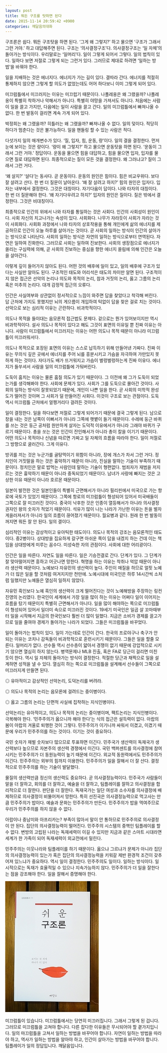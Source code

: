 ```yaml
---
layout: post
title: 뭐든 구조를 탓하면 된다
date: 2015-11-14 20:59:42 +0900
categories: 깨달음의대화
---
```

구조론은 쉽다. 뭐든 구조탓을 하면 된다. ‘그게 왜 그렇지?’ 하고 물으면 ‘구조가 그래서 그런 거야.’ 하고 대답해주면 된다. 구조는 ‘의사결정구조’다. 의사결정구조는 ‘일 자체’의 돌아가는 방식이다. 우리말로는 ‘일머리’다. 일이 그렇게 되어서 그렇다. 일의 법칙이 있다. 일하다 보면 저절로 그렇게 되는 그런거 있다. 그러므로 제대로 하려면 ‘일하는 방법’을 바꿔야 한다. 

  


일을 지배하는 것은 에너지다. 에너지가 가는 길이 있다. 결따라 간다. 에너지를 적절히 통제하지 않으면 그렇게 할 의도가 없었는데도 어어 하다보니 이미 그렇게 되어 있다. 

  


미끄럼틀에서 미끄러지는 이유는 미끄럽기 때문이다. 나폴레옹은 왜 그랬을까? 나폴레옹이 특별히 착하거나 악해서가 아니다. 특별히 야망을 가져서도 아니다. 처음에는 사람이 일을 끌고 가지만, 다음에는 일이 사람을 끌고 간다. 일의 미끄럼틀에서 빠져나올 수 없다. 한 번 발동이 걸리면 계속 가게 되어 있다. 

  


박정희는 왜 그랬을까? 히틀러는 왜 그랬을까? 빠져나올 수 없다. 일의 덫이다. 적당히 하다가 멈춘다는 것은 불가능하다. 일을 핸들링 할 수 있는 사람은 적다. 

  


다섯가지 일의 매개변수가 있다. ‘질, 입자, 힘, 운동, 량’이다. 일의 결을 결정한다. 먼저 눈에 보이는 것은 량이다. ‘량이 왜 그렇지?’ 하고 물으면 운동탓을 하면 된다. ‘운동이 그래서 그런 거야.’ 정답이다. 운동을 물으면 힘을 대답하고, 힘을 물으면 입자, 입자를 물으면 질로 대답하면 된다. 최종적으로는 질이 모든 것을 결정한다. 왜 그러냐고? 질이 그래서 그런 거다. 

  


‘왜 살지?’ ‘살다’는 동사다. 곧 운동이다. 운동의 원인은 힘이다. 힘은 비교우위다. 보다 잘 살려고 산다. 한 번 더 질문이 날아온다. ‘왜 잘 살려고 하지?’ 힘의 원인은 입자다. 입자는 내부에서 결정한다. 그것은 대칭이다. 자기다움이 답이다. 나와 타자의 대칭이다. 한 번 더 질문해야 한다. ‘왜 자기다우려고 하지?’ 입자의 원인은 질이다. 질은 밖에서 결정한다. 그것은 비대칭이다. 

  


최종적으로 인간의 위에서 나와 타자를 통일하는 것은 사회다. 인간의 사회성이 원인이다. 사회 자신의 치고나가는 속성이 있다. 사회화다. 나무가 자라듯이 사회가 자라는 것이 사회화다. 사회화 과정에서 나와 타자의 상호작용을 통해 개인에게 삶의 에너지를 제공하므로 인간이 오늘 하루를 살아가는 것이다. 곧 사회의 일하는 방식이 인간의 살아가는 방식으로 나타난다. 사회의 일하는 방식은 자연의 일하는 방식으로부터 연역된다. 자연은 일하여 진화한다. 그러므로 사회는 일하여 진보한다. 사회의 생장점으로 에너지가 쏠리는 구심력에 의해, 곧 사회의 진보하는 중심을 향한 에너지 쏠림에 의해 인간은 오늘을 살아간다. 

  


이렇게 깊이 들어가지 않아도 된다. 어떤 것의 배후에 일이 있고, 일의 배후에 구조가 있다는 사실만 알아도 된다. 구조적인 태도와 어리석은 태도의 차이만 알면 된다. 구조적이지 않은 접근은 선악의 논리나 의도와 목적의 논리, 참과 거짓의 논리, 옳고 그름의 논리 혹은 미추의 논리다. 대개 감정적 접근의 오류다. 

  


인간은 사실여부와 상관없이 정서적으로 느낌이 와주면 답을 찾았다고 착각해 버린다. 답 근처에 가지도 못했지만 뇌의 게으름이 개입하여 턱없이 답을 찾은 걸로 치는 것이다. 선악으로 보는 심리적 이유는 곤란하다. 비과학적이다. 

  


의도나 목적을 들이대는 음모론적 접근법도 문제다. 겉으로는 뭔가 있어보이지만 역시 비과학적이다. 설사 의도나 목적이 있다고 해도 그것이 표면의 이유일 뿐 진짜 이유는 아니다. 사람이 미끄럼틀에서 미끄러지는 이유는 어떤 의도나 목적 때문이 아니라 미끄럼틀이 미끄러워서다. 

  


의도나 목적으로 포장된 표면의 이유는 스스로 납득하기 위해 만들어낸 가짜다. 진짜 이유는 무의식 깊은 곳에서 에너지를 주어 뇌를 흥분시키고 가슴을 자극하여 가만있지 못하게 하는 것이다. 자다가도 배가 뜨거워지고 가슴이 벌렁벌렁하는게 진짜 이유다. 에너지가 들쑤셔서 사람을 일의 미끄럼틀에 가둬버린다. 

  


도둑이 훔치는 이유는 물론 훔칠 의도가 있기 때문이다. 그 이전에 왜 그가 도둑이 되었는가를 생각해봐야 한다. 사회에 문제가 있다. 사회가 그를 도둑으로 몰아간 것이다. 사회의 일하는 방식이 잘못되었기 때문에, 개인이 나쁜 일을 한다. 곧 사회의 미학적 완성도가 떨어진 것이며 그 사회가 덜 만들어진 사회다. 이것이 구조로 보는 관점이다. 도둑 역시 미끄럼틀 근처에서 얼쩡거리다 걸려든 것이다. 

  


일이 결정한다. 일을 하다보면 저절로 그렇게 되어가기 때문에 결국 그렇게 된다. 남으로 창을 내는 것은 남쪽이 이뻐서가 아니라 그쪽에 햇볕이 들기 때문이다. 수레에 둥근 바퀴를 쓰는 것은 둥근 공처럼 원만하게 살자는 도덕적 이유에서가 아니라 그래야 바퀴가 구르기 때문이다. 총을 쏘는 것은 인간이 잔인해서가 아니라 총이 칼을 이기기 때문이다. 어떤 의도나 목적이나 신념을 따르면 가짜고 일 자체의 흐름을 따라야 한다. 일이 저절로 그 방향으로 굴러간다. 그게 이유다. 

  


방귀를 끼는 것은 누군가를 골탕먹이기 위함이 아니라, 장에 개스가 차서 그런 거다. 정치인이 거짓말을 하는 것은 흉악하기 때문이 아니라, 진실을 말하는 기술이 부족하기 때문이다. 정치인은 말로 밥먹는 사람인데 말하는 기술이 형편없다. 범죄자가 재범을 저지르는 것은 흉악하기 때문이 아니라 중독되었기 때문이다. 남녀가 사랑에 빠지는 것은 고상한 이유 때문이 아니라 호르몬 때문이다. 

  


일본이 발전한 것은 일본인들이 특별히 근면해서가 아니라 필리핀에서 미국으로 가는 항로에 국토가 있었기 때문이다. 그쪽에 항로의 미끄럼틀이 형성되어 있어서 미국배들이 그쪽으로 잘 미끄러진 것이다. 중국이 낙후한 것은 인종이 열등해서가 아니라 의사결정권자인 왕의 숫자가 적었기 때문이다. 석유가 많이 나는 나라가 가난한 이유는 돈을 벌자 게을러져서가 아니라 일의 흐름이 끊어졌기 때문이다. 월요병과 같다. 원래 한 번 발동이 꺼지면 뭐든 잘 안 된다. 일의 결이다. 

  


심리적인 이유는 감상적이고 유아틱한 태도이다. 의도나 목적의 강조는 음모론적인 태도이다. 중2병이다. 상대방을 집요하게 갈구면 아쉬운 쪽이 답을 내겠지 하는 건데 이는 책임을 상대방에게 미루는 꼼수다. 미성숙한 자의 관점이다. 사회에 대한 어리광이다.

  


인간은 일을 따른다. 자연도 일을 따른다. 일은 기승전결로 간다. 단계가 있다. 그 단계가 잘 맞아떨어지면 흥하고 어긋나면 망한다. 혁명을 하는 이유는 착취나 억압 때문이 아니라 생산력 때문이다. 노예보다 자유민의 생산력이 높다. 주인이 매질을 하므로 얼핏 노예가 더 많은 일을 할 것처럼 여겨지지만 천만에. 노예시대에 미국인은 하루 14시간씩 소처럼 일했지만 노예들은 열심히 일하지 않았다. 

  


자유민 흑인보다 노예 흑인의 생산력이 크게 떨어진다는 것이 노예해방을 주장하는 링컨진영의 논리였다. 한국인이 세계에서 가장 일을 많이 하는 이유는 어쩌다 일이 이어지는 흐름을 탔기 때문이지 특별히 근면해서가 아니다. 일을 많이 해야하는 쪽으로 미끄럼틀이 형성되어 있어서 일더미 속으로 미끄러진 것이다. 19세기 미국인은 일곱 살 꼬마때부터 일을 시작해서 지금의 한국인보다 훨씬 더 많이 일했다. 지금은 소비가 경제를 끌고가므로 일을 줄여야 경제가 돌아가는 나라가 되었다. 그들은 미끄럼틀을 바꾸었다. 

  


일이 돌아가는 법칙이 있다. 일이 가는데로 인간이 간다. 한국의 프로야구나 축구가 안 되는 이유는 코치나 감독들이 비과학적으로 훈련시키기 때문이다. 그들은 일을 할줄 모른다. 일머리가 없다. 선수들 역시 선수층이 얇아서 경쟁이 없기 때문에 강압적으로 시키기 않으면 열심히 하지 않는다. 병역문제나 MLB 진출, 혹은 FA로 당근이 걸리면 미친 듯이 한다. 역시 일 자체의 돌아가는 방식이 결정한다. 적절한 당근과 채찍으로 일을 설계하면 성적을 낼 수 있다. 열심히 하는 쪽으로 미끄럼틀을 설계해서 선수들이 그쪽으로 미끄러지게 만들면 된다. 

  


◎ 유아적이고 감상적인 선악논리, 도덕논리를 버려라.  
      
◎ 의도나 목적의 논리는 음모론에 걸려드는 중이병이다.  
      
◎ 옳고 그름의 논리는 단편적 사실에 집착하는 지식인병이다. 

  


선악논리는 유아적이고, 의도나 목적의 논리는 중이병이며, 팩트논리는 지식인병이다. 극복해야 한다. ‘민주주의가 옳으니까 해야 한다’는 식의 접근은 설득력이 없다. 아랍의 봄이 아랍의 겨울로 퇴행한 것이 그렇다. 민주주의가 이기니까 싸워서 이겼고, 이겼기 때문에 우리가 민주주의를 하는 것이다. 이기는 것이 중요하다. 

  


국민 숫자가 재벌 숫자보다 많으므로 투표하면 이긴다. 민주국가 생산력이 독재국가 생산력보다 높으므로 자본주의 생산력 경쟁에서 이긴다. 국민 백퍼센트를 의사결정에 참여시키는 민주주의가 더 동원능력이 높기 때문에 이긴다. 외교적 동원력에서도 민주주의가 이긴다. 민주주의는 외부의 힘까지 이용한다. 민주주의가 일을 잘해서 더 잘 산다. 결정적으로 민주주의를 하는 기술이 발달했다.

  


물질의 생산력만큼 정신의 생산력도 중요하다. 곧 의사결정능력이다. 민주국가 사람들이 말을 더 잘하고, 회의를 더 잘하고, 예술을 더 잘하고, 팀플레이를 잘하고 의사결정을 합리적으로 더 잘한다. 판단을 더 잘한다. 독재국가는 일단 여성과 소수자를 의사결정에 배제하므로 의사결정이 비뚤어져서 망한다. 특히 선진국은 의사결정능력으로 먹고사는 만큼 민주주의가 밥이다. 예술과 문화는 민주주의가 만든다. 민주주의가 밥을 먹여주므로 우리가 민주주의를 하지 않을 수 없다.

  


아랍이나 중남미와 아프리카는? 부족이 많아서 말이 안 통하므로 민주주의로 의사결정이 안 된다. 집단의 의사결정능력이 떨어진다. 민주주의 시스템의 중핵인 팀플레이를 할 수 없다. 변방의 고립된 나라는 독재세력이 이길 수 있지만 지금과 같은 스마트 시대라면 세계가 한 가족이 되어 독재세력이 외교전에서 밀린다.

  


민주주의는 이웃나라와 팀플레이를 하기 때문이다. 옳으냐 그르냐가 문제가 아니라 집단의 의사결정능력이 있는가 혹은 집단의 의사결정능력을 키워갈 제반 환경적 조건이 갖추어져 있느냐가 중요하다. 역시 일이 결정한다. 민주주의도 일이다. 일하는 방식이다. 일시적으로는 독재가 효율적일 수 있으나 지속가능하지 않다. 민주주의가 더 일을 잘한다는 점을 강조해야 한다. 일을 잘해서 증명해야 한다. 

  



 <img src="files/attach/images/198/795/638/DSC01488.JPG" alt="DSC01488.JPG" width="300" height="419" /> 

  


미끄럼틀이 있습니다. 미끄럼틀에서는 당연히 미끄러집니다. 그래서 그렇게 된 겁니다. 그러므로 미끄럼틀을 고쳐야 합니다. 다른 잡다한 이유들은 무시되어야 할 곁가지입니다. 일의 마끄럼틀을 고쳐서 일하는 방법을 바꾸어야 합니다. 자연이 일하는 방법을 따라야 하고, 역사가 일하는 방법을 알아야 하고, 인간이 살아가는 방법을 바꾸어야 합니다. 팀플레이가 일의 정답입니다. 깨달음입니다.